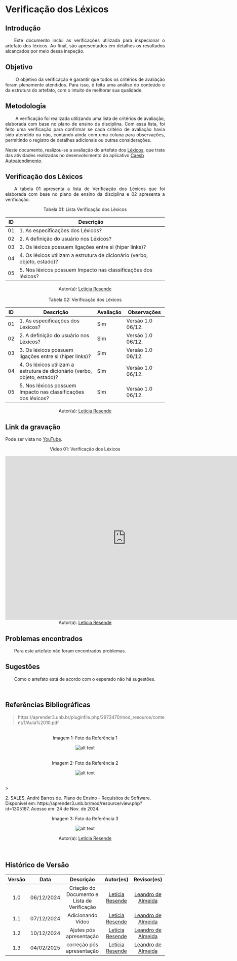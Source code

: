 #  Verificação dos Léxicos

## Introdução
<p align="justify">
&emsp;&emsp;Este documento inclui as verificações utilizada para inspecionar o artefato dos léxicos. Ao final, são apresentados em detalhes os resultados alcançados por meio dessa inspeção.
</p>

## Objetivo
<p align="justify">
&emsp;&emsp; O objetivo da verificação é garantir que todos os critérios de avaliação foram plenamente atendidos. Para isso, é feita uma análise do conteúdo e da estrutura do artefato, com o intuito de melhorar sua qualidade.
</p>

## Metodologia
<p align="justify">
&emsp;&emsp; A verificação foi realizada utilizando uma lista de critérios de avaliação, elaborada com base no plano de ensino da disciplina. Com essa lista, foi feito uma verificação para confirmar se cada critério de avaliação havia sido atendido ou não, contando ainda com uma coluna para observações, permitindo o registro de detalhes adicionais ou outras considerações.

Neste documento, realizou-se a avaliação do artefato dos <a href="https://requisitos-de-software.github.io/2024.2-CAESB-Autoatendimento/modelagem/lexicos/">Léxicos</a>, que trata das atividades realizadas no desenvolvimento do aplicativo <a href="https://play.google.com/store/apps/details?id=br.gov.df.caesb.mobile&hl=pt_BR">Caesb Autoatendimento</a>.
</p>


## Verificação dos Léxicos
<p align="justify">
&emsp;&emsp;A tabela 01 apresenta a lista de  Verificação dos Léxicos que foi elaborada com base no plano de ensino da disciplina e 02 apresenta a verificação.
</p>
<center>Tabela 01: Lista Verificação dos Léxicos</center>

| **ID** | **Descrição**  | 
|--------|----------------|
| 01   | 1. As especificações dos Léxicos? |  
| 02   | 2. A definição do usuário nos Léxicos?    |  
| 03   | 3. Os léxicos possuem ligações entre si (hiper links)? | 
| 04   | 4. Os léxicos utilizam a estrutura de dicionário (verbo, objeto, estado)?| 
| 05   | 5. Nos léxicos possuem Impacto nas classificações dos léxicos?| 

<center>
 Autor(a): <a href="https://github.com/LeticiaResende23" target = "_blank">Letícia Resende</a></h6>
</center>

<br>

<center>Tabela 02: Verificação dos Léxicos</center>

| **ID** | **Descrição**  | **Avaliação** | **Observações**    |
|--------|----------------|---------------|--|
| 01     | 1. As especificações dos Léxicos?  | Sim | Versão 1.0  06/12.   |
| 02     | 2. A definição do usuário nos Léxicos?    | Sim  | Versão 1.0  06/12. |
| 03     | 3. Os léxicos possuem ligações entre si (hiper links)?| Sim  |  Versão 1.0  06/12.  |  
| 04    |  4. Os léxicos utilizam a estrutura de dicionário (verbo, objeto, estado)?| Sim  | Versão 1.0  06/12.  |  
| 05    |  5. Nos léxicos possuem Impacto nas classificações dos léxicos?| Sim  | Versão 1.0  06/12.   |  

<center>
 Autor(a): <a href="https://github.com/LeticiaResende23" target = "_blank">Letícia Resende</a></h6>
</center>

## Link da gravação
Pode ser vista no [YouTube](https://youtu.be/O9MRW3hXTO4).</p>

<center>
    <p>Vídeo 01: Verificação dos Léxicos</p>
   <iframe width="760" height="515" src="https://www.youtube.com/embed/MIen2VxKncQ?si=r4Tledsbdk7yfRLH" title="YouTube video player" frameborder="0" allow="accelerometer; autoplay; clipboard-write; encrypted-media; gyroscope; picture-in-picture; web-share" referrerpolicy="strict-origin-when-cross-origin" allowfullscreen></iframe>
   Autor(a): <a href="https://github.com/LeticiaResende23" target = "_blank">Letícia Resende</a></h6>
</center>

## Problemas encontrados
<p align="justify">&emsp;&emsp;Para este artefato não foram encontrados problemas.</p>


## Sugestões
<p align="justify">&emsp;&emsp;Como o artefato está de acordo com o esperado não há sugestões.</p>

<br>

## Referências Bibliográficas


> <p id="1">https://aprender3.unb.br/pluginfile.php/2972470/mod_resource/content/1/Aula%2010.pdf</p>
<br>

<center><figcaption>Imagem 1: Foto da Referência 1</figcaption> </center>

<center>

![alt text](https://github.com/user-attachments/assets/f192d94c-10d5-4379-9e50-596542554e56)

</center>

<br>
<center><figcaption>Imagem 2: Foto da Referência 2</figcaption> </center>

<center>

![alt text](https://github.com/user-attachments/assets/39da985b-079b-431c-b46d-89cda7743275)

</center>
<br>
> <p id="2">2. SALES, André Barros de. Plano de Ensino - Requisitos de Software. Disponível em: https://aprender3.unb.br/mod/resource/view.php?id=1305187. Acesso em: 24 de Nov. de 2024.

<center> <figcaption>Imagem 3: Foto da Referência 3</figcaption></center>

<center>

![alt text](https://github.com/user-attachments/assets/6935cde4-a299-4adf-97e7-3cea92c1baea)

</center>

 </p><center>Autor(a): <a href="https://github.com/LeticiaResende23" target = "_blank">Letícia Resende</a></h6></center>
<br>

<br>

## Histórico de Versão

| Versão |    Data    |      Descrição       |  Autor(es)  | Revisor(es) |
| :----: | :--------: | :------------------: | :-----: | :-----: |
|  1.0   | 06/12/2024 | Criação do Documento e Lista de Verificação | [Letícia Resende](https://github.com/LeticiaResende23) | [Leandro de Almeida](https://github.com/leomitx10) |
|  1.1   | 07/12/2024 | Adicionando Vídeo| [Letícia Resende](https://github.com/LeticiaResende23) | [Leandro de Almeida](https://github.com/leomitx10) |
|  1.2   | 10/12/2024 | Ajutes pós apresentação| [Letícia Resende](https://github.com/LeticiaResende23) | [Leandro de Almeida](https://github.com/leomitx10) |
|  1.3   | 04/02/2025 | correção pós apresentação| [Letícia Resende](https://github.com/LeticiaResende23) | [Leandro de Almeida](https://github.com/leomitx10) |





